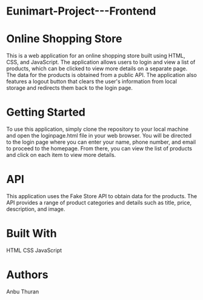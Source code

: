 # Eunimart-Project---Frontend
# Online Shopping Store
This is a web application for an online shopping store built using HTML, CSS, and JavaScript. The application allows users to login and view a list of products, which can be clicked to view more details on a separate page. The data for the products is obtained from a public API. The application also features a logout button that clears the user's information from local storage and redirects them back to the login page.

# Getting Started
To use this application, simply clone the repository to your local machine and open the loginpage.html file in your web browser. You will be directed to the login page where you can enter your name, phone number, and email to proceed to the homepage. From there, you can view the list of products and click on each item to view more details.

# API
This application uses the Fake Store API to obtain data for the products. The API provides a range of product categories and details such as title, price, description, and image.

# Built With
HTML
CSS
JavaScript
# Authors
Anbu Thuran
